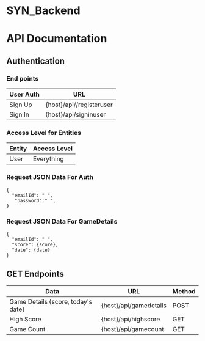 # SYN_Backend

# API Documentation

## Authentication 
### End points
| User Auth |   URL |
|-----------|--------|
| Sign Up | {host}/api//registeruser|
| Sign In | {host}/api/signinuser|

### Access Level for Entities
| Entity | Access Level |
|--------|--------------|
| User | Everything |

### Request JSON Data For Auth
```
{
  "emailId": " ",
   "password":" ",
}
```

### Request JSON Data For GameDetails
```
{
  "emailId": " ",
  "score": {score},
  "date": {date}
}
```


## GET Endpoints

| Data |   URL |  Method|
|-----------|--------|--------|
| Game Details {score, today's date} | {host}/api/gamedetails | POST |
| High Score | {host}/api/highscore | GET|
| Game Count | {host}/api/gamecount | GET|
